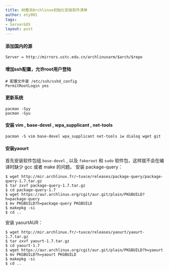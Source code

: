 ```yaml
---
title: 树莓派Archlinux初始化安装软件清单
author: ety001
tags:
- Server&OS
layout: post
---
```

#### 添加国内的源

```
Server = http://mirrors.ustc.edu.cn/archlinuxarm/$arch/$repo
```

#### 增加ssh配置，允许root用户登陆

```
# 配置文件是 /etc/ssh/sshd_config
PermitRootLogin yes
```

#### 更新系统

```
pacman -Syy
pacman -Syu
```

#### 安装 vim , base-devel , wpa_supplicant , net-tools

```
pacman -S vim base-devel wpa_supplicant net-tools iw dialog wget git
```

#### 安装yaourt

首先安装软件包组 `base-devel` , 以及 `fakeroot` 和 `sudo` 软件包，这样就不会在编译时缺少 gcc 或者 make 的问题。
安装 package-query：

```
$ wget http://mir.archlinux.fr/~tuxce/releases/package-query/package-query-1.7.tar.gz
$ tar zxvf package-query-1.7.tar.gz
$ cd package-query-1.7
$ wget https://aur.archlinux.org/cgit/aur.git/plain/PKGBUILD?h=package-query
$ mv PKGBUILD?h=package-query PKGBUILD
$ makepkg -si
$ cd ..
```

安装 yaourtAUR：

```
$ wget http://mir.archlinux.fr/~tuxce/releases/yaourt/yaourt-1.7.tar.gz
$ tar zxvf yaourt-1.7.tar.gz
$ cd yaourt-1.7
$ wget https://aur.archlinux.org/cgit/aur.git/plain/PKGBUILD?h=yaourt
$ mv PKGBUILD?h=yaourt PKGBUILD
$ makepkg -si
$ cd ..
```
